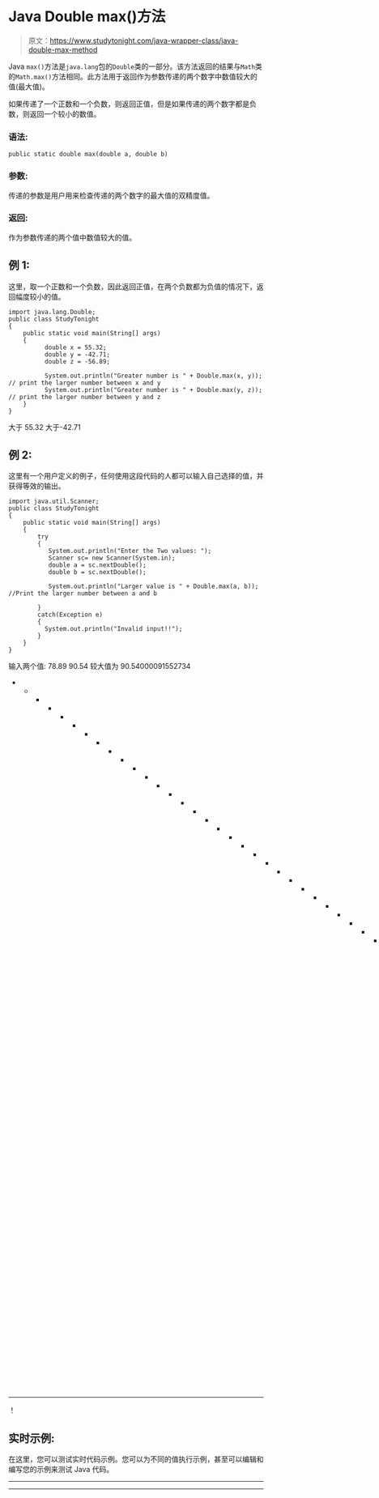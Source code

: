 # Java Double max()方法

> 原文：<https://www.studytonight.com/java-wrapper-class/java-double-max-method>

Java `max()`方法是`java.lang`包的`Double`类的一部分。该方法返回的结果与`Math`类的`Math.max()`方法相同。此方法用于返回作为参数传递的两个数字中数值较大的值(最大值)。

如果传递了一个正数和一个负数，则返回正值，但是如果传递的两个数字都是负数，则返回一个较小的数值。

### 语法:

```
public static double max(double a, double b) 
```

### 参数:

传递的参数是用户用来检查传递的两个数字的最大值的双精度值。

### 返回:

作为参数传递的两个值中数值较大的值。

## 例 1:

这里，取一个正数和一个负数，因此返回正值，在两个负数都为负值的情况下，返回幅度较小的值。

```
import java.lang.Double;
public class StudyTonight 
{  
    public static void main(String[] args) 
    {            
          double x = 55.32;  
          double y = -42.71;
          double z = -56.89;

          System.out.println("Greater number is " + Double.max(x, y));  // print the larger number between x and y 
          System.out.println("Greater number is " + Double.max(y, z));  // print the larger number between y and z
    }  
}
```

大于 55.32
大于-42.71

## 例 2:

这里有一个用户定义的例子，任何使用这段代码的人都可以输入自己选择的值，并获得等效的输出。

```
import java.util.Scanner; 
public class StudyTonight
{  
    public static void main(String[] args) 
    {  
        try
        {
           System.out.println("Enter the Two values: ");  
           Scanner sc= new Scanner(System.in);  
           double a = sc.nextDouble();  
           double b = sc.nextDouble();                         

           System.out.println("Larger value is " + Double.max(a, b)); //Print the larger number between a and b 

        }
        catch(Exception e)
        {
          System.out.println("Invalid input!!");
        }         
    }  
} 
```

输入两个值:
78.89 90.54
较大值为 90.54000091552734
* * * * * * * * * * * * * * * * * * * * * * * * * * * * * * * * * * * * * * * T4】输入两个值:
844.89 -6755.8
较大值为 844.8900146484375
* * * * * * * * * * * * * * * * * * * * * * * * * * * * * * * * * * * * * * * * * * * * * * * * * * * * * * * * * * * * * * * * * * * * * * *
！

## 实时示例:

在这里，您可以测试实时代码示例。您可以为不同的值执行示例，甚至可以编辑和编写您的示例来测试 Java 代码。

* * *

* * *
